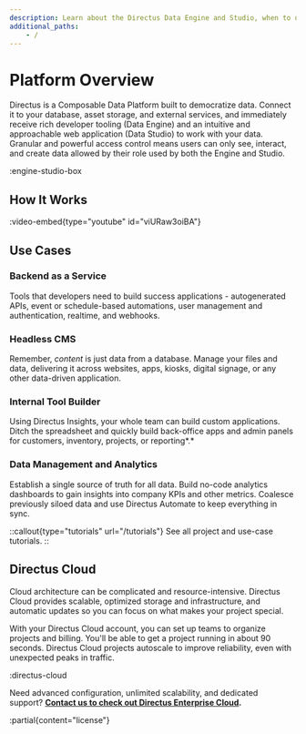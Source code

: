 ```yaml
---
description: Learn about the Directus Data Engine and Studio, when to use it, and a how it works.
additional_paths:
    - /
---
```


# Platform Overview

Directus is a Composable Data Platform built to democratize data. Connect it to your database, asset storage, and external services, and immediately receive rich developer tooling (Data Engine) and an intuitive and approachable web application (Data Studio) to work with your data. Granular and powerful access control means users can only see, interact, and create data allowed by their role used by both the Engine and Studio.

:engine-studio-box

## How It Works

:video-embed{type="youtube" id="viURaw3oiBA"}

## Use Cases

### Backend as a Service

Tools that developers need to build success applications - autogenerated APIs, event or schedule-based automations, user management and authentication, realtime, and webhooks.

### Headless CMS

Remember, *content* is just data from a database. Manage your files and data, delivering it across websites, apps, kiosks, digital signage, or any other data-driven application.

### Internal Tool Builder

Using Directus Insights, your whole team can build custom applications. Ditch the spreadsheet and quickly build back-office apps and admin panels for customers, inventory, projects, or reporting*.*

### Data Management and Analytics

Establish a single source of truth for all data. Build no-code analytics dashboards to gain insights into company KPIs and other metrics. Coalesce previously siloed data and use Directus Automate to keep everything in sync.

::callout{type="tutorials" url="/tutorials"}
See all project and use-case tutorials.
::

## Directus Cloud

Cloud architecture can be complicated and resource-intensive. Directus Cloud provides scalable, optimized storage and infrastructure, and automatic updates so you can focus on what makes your project special.

With your Directus Cloud account, you can set up teams to organize projects and billing. You'll be able to get a project running in about 90 seconds. Directus Cloud projects autoscale to improve reliability, even with unexpected peaks in traffic.

:directus-cloud

Need advanced configuration, unlimited scalability, and dedicated support? **[Contact us to check out Directus Enterprise Cloud](https://directus.io/contact).**

:partial{content="license"}
